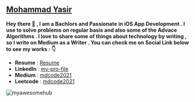 ## [Mohammad Yasir](https://www.linkedin.com/in/my-pro-file/)

**Hey there 👋 , I am a Bachlors and Passionate in iOS App Development . I use to solve problems on regular basis and also some of the Advace Algorithms . I love to share some of things about technology by writing , so I write on Medium as a Writer . You can check me on Social Link below to see my works : 👇**

- **Resume** : [Resume](https://drive.google.com/file/d/15Lwmu1eQNFYy5la1xahXyyvDCuG3U7fk/view?usp=sharing)
- **LinkedIn** : [my-pro-file](https://www.linkedin.com/in/my-pro-file/) 
- **Medium**   : [mdcode2021](https://mdcode2021.medium.com/)
- **Leetcode** : [mdcode2021](https://leetcode.com/mdcode2021/)

<p align="left"> <img src="https://komarev.com/ghpvc/?username=myawesomehub&label=Profile%20views&color=0e75b6&style=flat" alt="myawesomehub" /> </p>
